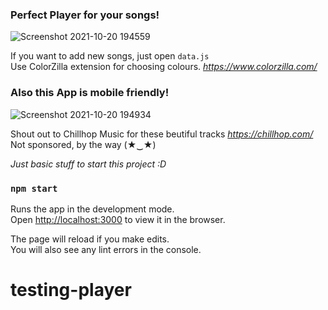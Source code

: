 ### Perfect Player for your songs!

![Screenshot 2021-10-20 194559](https://user-images.githubusercontent.com/92323728/138136584-815ff0c7-a5ab-4e81-b9fd-98b3092b1c48.png)

If you want to add new songs, just open `data.js`\
Use ColorZilla extension for choosing colours. *https://www.colorzilla.com/*

### Also this App is mobile friendly!
![Screenshot 2021-10-20 194934](https://user-images.githubusercontent.com/92323728/138137382-45f9bab0-9608-415e-bf78-bc44b398ab04.png)

Shout out to Chillhop Music for these beutiful tracks *https://chillhop.com/* \
Not sponsored, by the way (★‿★) 

*Just basic stuff to start this project :D*
### `npm start`

Runs the app in the development mode.\
Open [http://localhost:3000](http://localhost:3000) to view it in the browser.

The page will reload if you make edits.\
You will also see any lint errors in the console.
# testing-player

